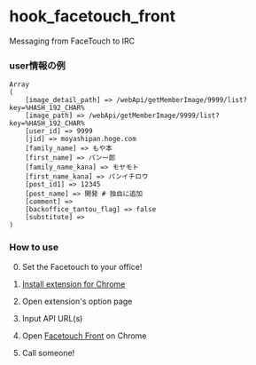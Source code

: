 hook_facetouch_front
====================

Messaging from FaceTouch to IRC


### user情報の例
```
Array
(
    [image_detail_path] => /webApi/getMemberImage/9999/list?key=%HASH_192_CHAR%
    [image_path] => /webApi/getMemberImage/9999/list?key=%HASH_192_CHAR%
    [user_id] => 9999
    [jid] => moyashipan.hoge.com
    [family_name] => もや本
    [first_name] => パン一郎
    [family_name_kana] => モヤモト
    [first_name_kana] => パンイチロウ
    [post_id1] => 12345
    [post_name] => 開発 # 独自に追加
    [comment] =>
    [backoffice_tantou_flag] => false
    [substitute] =>
)
```

### How to use
0. Set the Facetouch to your office!

1. [Install extension for Chrome][install]

2. Open extension's option page

3. Input API URL(s)

4. Open [Facetouch Front][facetouch-front] on Chrome

5. Call someone!

[install]: https://chrome.google.com/webstore/detail/hook-facetouch-front/ekpikmnnbikmmaheeolcmlijhmmggkoo
[facetouch-front]: https://www.facetouch.jp/front/
